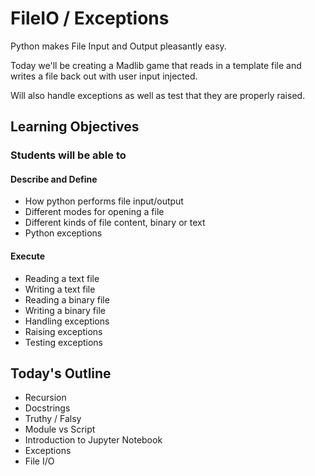 # FileIO / Exceptions

Python makes File Input and Output pleasantly easy.

Today we'll be creating a Madlib game that reads in a template file and writes a file back out with user input injected.

Will also handle exceptions as well as test that they are properly raised.

## Learning Objectives

### Students will be able to

#### Describe and Define

- How python performs file input/output
- Different modes for opening a file
- Different kinds of file content, binary or text
- Python exceptions

#### Execute

- Reading a text file
- Writing a text file
- Reading a binary file
- Writing a binary file
- Handling exceptions
- Raising exceptions
- Testing exceptions

## Today's Outline

- Recursion
- Docstrings
- Truthy / Falsy
- Module vs Script
- Introduction to Jupyter Notebook
- Exceptions
- File I/O

